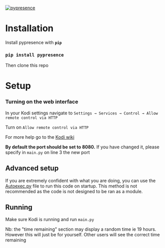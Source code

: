 [![pypresence](https://img.shields.io/badge/using-pypresence-00bb88.svg?style=for-the-badge&logo=discord&logoWidth=20)](https://github.com/qwertyquerty/pypresence)
# Installation

Install pypresence with **`pip`**

### `pip install pypresence`
Then clone this repo

# Setup

### Turning on the web interface
In your Kodi settings navigate to `Settings → Services → Control → Allow remote control via HTTP`

Turn on `Allow remote control via HTTP`

For more help go to the [Kodi wiki](https://kodi.wiki/view/Web_interface)

**By default the port should be set to 8080.** If you have changed it, please specify in `main.py` on line 3 the new port



## Advanced setup

If you are extremely confident with what you are doing, you can use the [Autoexec.py](https://kodi.wiki/view/Autoexec.py) file to run this code on startup. This method is not recommended as the code is not designed to be ran as a module.

## Running

Make sure Kodi is running and run `main.py`

Nb: the "time remaining" section may display a random time ie 19 hours. However this will just be for yourself. Other users will see the correct time remaining
